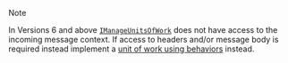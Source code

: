 > [!NOTE]
> In Versions 6 and above [`IManageUnitsOfWork`](/nservicebus/pipeline/unit-of-work.md) does not have access to the incoming message context. If access to headers and/or message body is required instead implement a [unit of work using behaviors](/samples/pipeline/unit-of-work/) instead.
